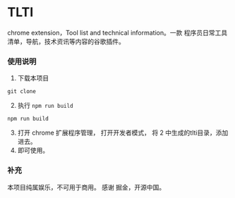 # TLTI
chrome extension，Tool list and technical information。一款 程序员日常工具清单，导航，技术资讯等内容的谷歌插件。

### 使用说明
1. 下载本项目
```
git clone 
```
2. 执行 `npm run build`
```
npm run build
```
3. 打开 chrome 扩展程序管理， 打开开发者模式， 将 2 中生成的tlti目录，添加进去。
4. 即可使用。

### 补充
本项目纯属娱乐，不可用于商用。
感谢 掘金，开源中国。